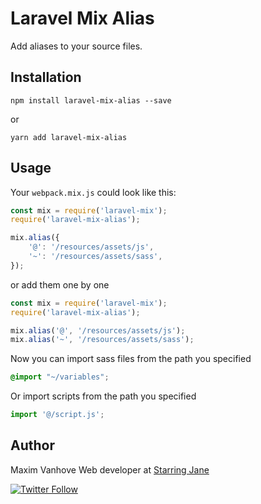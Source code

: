 # Laravel Mix Alias

Add aliases to your source files.

## Installation

```
npm install laravel-mix-alias --save
```

or

```
yarn add laravel-mix-alias
```

## Usage

Your `webpack.mix.js` could look like this:

```js
const mix = require('laravel-mix');
require('laravel-mix-alias');

mix.alias({
    '@': '/resources/assets/js',
    '~': '/resources/assets/sass',
});
```

or add them one by one

```js
const mix = require('laravel-mix');
require('laravel-mix-alias');

mix.alias('@', '/resources/assets/js');
mix.alias('~', '/resources/assets/sass');
```

Now you can import sass files from the path you specified

```scss
@import "~/variables";
```

Or import scripts from the path you specified

```js
import '@/script.js';
```

## Author

Maxim Vanhove
Web developer at [Starring Jane](https://starringjane.com)

 [![Twitter Follow](https://img.shields.io/twitter/follow/MrMaximVanhove.svg?style=social&logo=twitter&label=Follow)](https://twitter.com/MrMaximVanhove)
